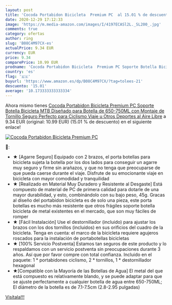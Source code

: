 ```yaml
---
layout: post
title: 'Cocoda Portabidon Bicicleta  Premium PC  al 15.01 % de descuento'
date: 2020-12-29 17:12:33
image: 'https://m.media-amazon.com/images/I/4197ECASl2L._SL200_.jpg'
comments: true
category: ofertas
author: ring
slug: 'B08C4M97CX-es'
actualPrice: 9.34 EUR
currency: EUR
price: 9.34
comparePrice: 10.99 EUR
prodname: 'Cocoda Portabidon Bicicleta  Premium PC Soporte Botella Bicicleta MTB Diseñado para Botella de 650-750ML con Montaje de Tornillo Seguro  Perfecto para Ciclismo  Viaje u Otros Deportes al Aire Libre'
country: 'es'
flag: '🇪🇸'
buyurl: 'https://www.amazon.es/dp/B08C4M97CX/?tag=tolees-21'
descuento: '15.01'
average: '10.173333333333334'
---
```


Ahora mismo tienes [Cocoda Portabidon Bicicleta  Premium PC Soporte Botella Bicicleta MTB Diseñado para Botella de 650-750ML con Montaje de Tornillo Seguro  Perfecto para Ciclismo  Viaje u Otros Deportes al Aire Libre](https://www.amazon.es/dp/B08C4M97CX/?tag=tolees-21) a 9.34 EUR (original: 10.99 EUR) (15.01 %  de descuento) en el siguiente enlace!

[![Cocoda Portabidon Bicicleta  Premium PC ](https://m.media-amazon.com/images/I/4197ECASl2L._SL200_.jpg)](https://www.amazon.es/dp/B08C4M97CX/?tag=tolees-21)

🔎:

- ★ [Agarre Seguro] Equipado con 2 brazos, el porta botellas para bicicleta sujeta la botella por los dos lados para conseguir un agarre muy seguro y firme sin arañazos, y que no tenga que preocuparse de que pueda caerse durante el viaje. Disfrute de su emocionante viaje en bicicleta con mayor comodidad y tranquilidad
- ★ [Realizado en Material Muy Duradero y Resistente al Desgaste] Está compuesto de material de PC de primera calidad para dotarle de una mayor durabilidad, y esto, combinándolo con su bajo peso, 45g. Gracas al diseño del portabidon bicicleta es de solo una pieza, este porta botellas es mucho más resistente que otros frágiles soporte botella bicicleta de metal existentes en el mercado, que son muy fáciles de romper
- ★ [Fácil Instalación] Use el destornillador (incluido) para ajustar los brazos con los dos tornillos (incluidos) en sus orificios del cuadro de la bicicleta. Tenga en cuenta: el marco de la bicicleta requiere agujeros roscados para la instalación de portabotellas bicicletas
- ★ [100% Servicio Postventa] Estamos tan seguros de este producto y lo respaldamos con un servicio postventa sin preocupaciones durante 3 años. Así que por favor compre con total confianza. Incluido en el paquete: 1 * portabidones ciclismo, 2 * tornillos, 1 * destornillador hexagonal
- ★[Compatible con la Mayoría de las Botellas de Agua] El metal del que está compuesto es relativamente blando, y se puede adaptar para que se ajuste perfectamente a cualquier botella de agua entre 650-750ML; El diámetro de la botella es de 7.1-7.5cm (2.8-2.95 pulgadas)

[Visítala!!!](https://www.amazon.es/dp/B08C4M97CX/?tag=tolees-21)
